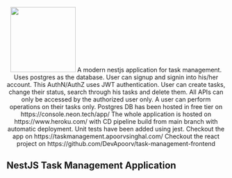 <p align="center">
  <img src="https://docs.nestjs.com/assets/logo-small.svg" width="150px" height="150px"/>
  A modern nestjs application for task management. Uses postgres as the database.
  User can signup and signin into his/her account. This AuthN/AuthZ uses JWT authentication.
  User can create tasks, change their status, search through his tasks and delete them.
  All APIs can only be accessed by the authorized user only. A user can perform operations on their tasks only.
  Postgres DB has been hosted in free tier on https://console.neon.tech/app/
  The whole application is hosted on https://www.heroku.com/ with CD pipeline build from main branch with automatic deployment.
  Unit tests have been added using jest.
  Checkout the app on https://taskmanagement.apoorvsinghal.com/
  Checkout the react project on https://github.com/DevApoorv/task-management-frontend
</p>

## NestJS Task Management Application

